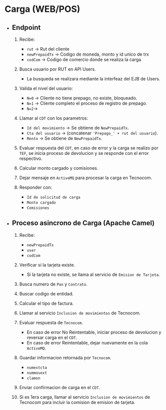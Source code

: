 # Carga (WEB/POS)

- ## Endpoint

  1. Recibe:
      - `rut` -> Rut del cliente
      - `newPrepaidTx` -> Codigo de moneda, monto y id unico de trx
      - `codCom` -> Codigo de comercio donde se realiza la carga

  2. Busca usuario por RUT en API Users.
      - La busqueda se realizara mediante la interfeaz del EJB de Users.

  3. Valida el nivel del usuario:
      - `N=0` -> Cliente no tiene prepago, no existe, bloqueado.
      - `N=1` -> Cliente completo el proceso de registro de prepago.
      - `N=2`-> 

  4. Llamar al `CDT` con los parametros:
      - `Id del movimiento` -> Se obtiene de `NewPrepaidTx`.
      - `Cta del usuario` -> (concatenar `'Prepago_' + rut del usuario`).
      - `Monto` -> Se obtiene de `NewPrepaidTx`.

  5. Evaluar respuesta del `CDT`, en caso de error y la carga se realizo por `TEF`, se inicia proceso de devolucion y se responde con el error respectivo.

  6. Calcular monto cargado y comisiones.

  7. Dejar mensaje en `ActiveMQ` para procesar la carga en Tecnocom.

  8. Responder con:
      - `Id de solicitud de carga`
      - `Monto cargado`
      - `Comisiones`


- ## Proceso asincrono de Carga (Apache Camel)

  1. Recibe:
      - `newPrepaidTx`
      - `user`
      - `codCom`

  2. Verificar si la tarjeta existe.
      - Si la tarjeta no existe, se llama al servicio de `Emision de Tarjeta`.

  3. Busca numero de `Pan` y `Contrato`.

  4. Buscar codigo de entidad.

  5. Calcular el tipo de factura.

  6. Llamar al servicio `Inclusion de movimientos` de Tecnocom.

  7. Evaluar respuesta de `Tecnocom`.
      - En caso de error No Reintentable, iniciar proceso de devolucion y reversar carga en el `CDT`.
      - En caso de error Reintentable, dejar nuevamente en la cola `ActiveMQ`.

  8. Guardar informacion retornada por `Tecnocom`.
      - `numextcta`
      - `nummovext`
      - `clamon`

  9. Enviar confirmacion de carga en el `CDT`.

  10. Si es 1era carga, llamar al servicio `Inclusion de movimientos` de Tecnocom para incluir la comision de emision de tarjeta.
